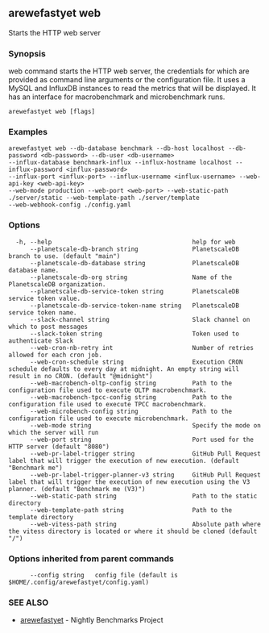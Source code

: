 ## arewefastyet web

Starts the HTTP web server

### Synopsis

web command starts the HTTP web server, the credentials for which are provided as command line arguments or the configuration file. 
It uses a MySQL and InfluxDB instances to read the metrics that will be displayed. It has an interface for macrobenchmark and microbenchmark runs.

```
arewefastyet web [flags]
```

### Examples

```
arewefastyet web --db-database benchmark --db-host localhost --db-password <db-password> --db-user <db-username>  
--influx-database benchmark-influx --influx-hostname localhost --influx-password <influx-password>
--influx-port <influx-port> --influx-username <influx-username> --web-api-key <web-api-key>
--web-mode production --web-port <web-port> --web-static-path ./server/static --web-template-path ./server/template
--web-webhook-config ./config.yaml
```

### Options

```
  -h, --help                                       help for web
      --planetscale-db-branch string               PlanetscaleDB branch to use. (default "main")
      --planetscale-db-database string             PlanetscaleDB database name.
      --planetscale-db-org string                  Name of the PlanetscaleDB organization.
      --planetscale-db-service-token string        PlanetscaleDB service token value.
      --planetscale-db-service-token-name string   PlanetscaleDB service token name.
      --slack-channel string                       Slack channel on which to post messages
      --slack-token string                         Token used to authenticate Slack
      --web-cron-nb-retry int                      Number of retries allowed for each cron job.
      --web-cron-schedule string                   Execution CRON schedule defaults to every day at midnight. An empty string will result in no CRON. (default "@midnight")
      --web-macrobench-oltp-config string          Path to the configuration file used to execute OLTP macrobenchmark.
      --web-macrobench-tpcc-config string          Path to the configuration file used to execute TPCC macrobenchmark.
      --web-microbench-config string               Path to the configuration file used to execute microbenchmark.
      --web-mode string                            Specify the mode on which the server will run
      --web-port string                            Port used for the HTTP server (default "8080")
      --web-pr-label-trigger string                GitHub Pull Request label that will trigger the execution of new execution. (default "Benchmark me")
      --web-pr-label-trigger-planner-v3 string     GitHub Pull Request label that will trigger the execution of new execution using the V3 planner. (default "Benchmark me (V3)")
      --web-static-path string                     Path to the static directory
      --web-template-path string                   Path to the template directory
      --web-vitess-path string                     Absolute path where the vitess directory is located or where it should be cloned (default "/")
```

### Options inherited from parent commands

```
      --config string   config file (default is $HOME/.config/arewefastyet/config.yaml)
```

### SEE ALSO

* [arewefastyet](arewefastyet.md)	 - Nightly Benchmarks Project


